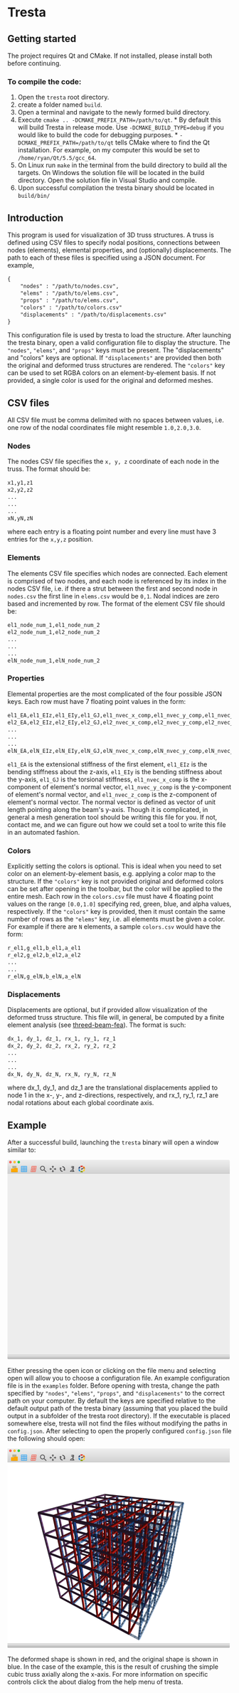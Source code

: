 Tresta
======

Getting started
---------------
The project requires Qt and CMake. If not installed, please install both before continuing.

### To compile the code: ###
  1. Open the `tresta` root directory.
  2. create a folder named `build`.
  3. Open a terminal and navigate to the newly formed build directory.
  4. Execute `cmake .. -DCMAKE_PREFIX_PATH=/path/to/qt`.
    * By default this will build Tresta in release mode.
      Use `-DCMAKE_BUILD_TYPE=debug` if you would like to build the code for debugging purposes.
    * `-DCMAKE_PREFIX_PATH=/path/to/qt` tells CMake where to find the Qt installation.
      For example, on my computer this would be set to `/home/ryan/Qt/5.5/gcc_64`.
  5. On Linux run `make` in the terminal from the build directory to build all the targets. On Windows the solution file will be located in the build directory. Open the solution file in Visual Studio and compile.
  6. Upon successful compilation the tresta binary should be located in `build/bin/`

Introduction
------------
This program is used for visualization of 3D truss structures.
A truss is defined using CSV files to specify nodal positions,
connections between nodes (elements), elemental properties, and
(optionally) displacements. The path to each of these files is specified using
a JSON document. For example,

    {
        "nodes" : "/path/to/nodes.csv",
        "elems" : "/path/to/elems.csv",
        "props" : "/path/to/elems.csv",
        "colors" : "/path/to/colors.csv"
        "displacements" : "/path/to/displacements.csv"
    }

This configuration file is used by tresta to load the structure. After launching
the tresta binary, open a valid configuration file to display the structure.
The `"nodes"`, `"elems"`, and `"props"` keys must be present. The "displacements" and "colors" keys are optional. 
If `"displacements"` are provided then both the original and deformed truss structures are rendered.
The `"colors"` key can be used to set RGBA colors on an element-by-element basis. 
If not provided, a single color is used for the original and deformed meshes.

CSV files
---------
All CSV file must be comma delimited with no spaces between values, i.e. one row of the nodal coordinates file might resemble `1.0,2.0,3.0`.
### Nodes ###
The nodes CSV file specifies the `x, y, z` coordinate of each node in the truss.
The format should be:

    x1,y1,z1
    x2,y2,z2
    ...
    ...
    ...
    xN,yN,zN


where each entry is a floating point number and every line must have 3 entries for the `x,y,z` position.

### Elements ###
The elements CSV file specifies which nodes are connected. Each element is comprised
of two nodes, and each node is referenced by its index in the nodes CSV file, i.e.
if there a strut between the first and second node in `nodes.csv` the first line
in `elems.csv` would be `0,1`. Nodal indices are zero based and incremented by row.
The format of the element CSV file should be:

    el1_node_num_1,el1_node_num_2
    el2_node_num_1,el2_node_num_2
    ...
    ...
    ...
    elN_node_num_1,elN_node_num_2

### Properties ###
Elemental properties are the most complicated of the four possible JSON keys.
Each row must have 7 floating point values in the form:

    el1_EA,el1_EIz,el1_EIy,el1_GJ,el1_nvec_x_comp,el1_nvec_y_comp,el1_nvec_z_comp
    el2_EA,el2_EIz,el2_EIy,el2_GJ,el2_nvec_x_comp,el2_nvec_y_comp,el2_nvec_z_comp
    ...
    ...
    ...
    elN_EA,elN_EIz,elN_EIy,elN_GJ,elN_nvec_x_comp,elN_nvec_y_comp,elN_nvec_z_comp

`el1_EA` is the extensional stiffness of the first element, `el1_EIz` is the bending
stiffness about the z-axis, `el1_EIy` is the bending stiffness about the y-axis,
`el1_GJ` is the torsional stiffness, `el1_nvec_x_comp` is the x-component of element's
normal vector, `el1_nvec_y_comp` is the y-component of element's
normal vector, and `el1_nvec_z_comp` is the z-component of element's
normal vector. The normal vector is defined as vector of unit length pointing
along the beam's y-axis. Though it is complicated, in general a mesh generation
tool should be writing this file for you. If not, contact me, and we can figure
out how we could set a tool to write this file in an automated fashion.

### Colors ###
Explicitly setting the colors is optional. 
This is ideal when you need to set color on an element-by-element basis, e.g. applying a color map to the structure.
If the `"colors"` key is not provided original and deformed colors can be set after opening in the toolbar, but the color will be applied to the entire mesh.
Each row in the `colors.csv` file must have 4 floating point values on the range `[0.0,1.0]` specifying red, green, blue, and alpha values, respectively.
If the `"colors"` key is provided, then it must contain the same number of rows as the `"elems"` key, i.e. all elements must be given a color. 
For example if there are `N` elements, a sample `colors.csv` would have the form:

    r_el1,g_el1,b_el1,a_el1
    r_el2,g_el2,b_el2,a_el2
    ...
    ...
    r_elN,g_elN,b_elN,a_elN

### Displacements ###
Displacements are optional, but if provided allow visualization of the deformed
truss structure. This file will, in general, be computed by a finite element
analysis (see [threed-beam-fea](https://github.com/latture/threed-beam-fea)).
The format is such:

    dx_1, dy_1, dz_1, rx_1, ry_1, rz_1
    dx_2, dy_2, dz_2, rx_2, ry_2, rz_2
    ...
    ...
    ...
    dx_N, dy_N, dz_N, rx_N, ry_N, rz_N

where dx_1, dy_1, and dz_1 are the translational displacements applied to node 1
in the x-, y-, and z-directions, respectively, and rx_1, ry_1, rz_1 are nodal
rotations about each global coordinate axis.

Example
-------
After a successful build, launching the `tresta` binary will open a window
similar to:

![Tresta opening screen](assets/screenshots/tresta_default.png)

Either pressing the open icon or clicking on the file menu and selecting open
will allow you to choose a configuration file. An example configuration file is
in the `examples` folder. Before opening with tresta, change the path specified
by `"nodes"`, `"elems"`, `"props"`, and `"displacements"` to the correct path on your
computer. By default the keys are specified relative to the default output path
of the tresta binary (assuming that you placed the build output in a subfolder
of the tresta root directory). If the executable is placed somewhere else,
tresta will not find the files without modifying the paths in `config.json`. 
After selecting to open the properly configured `config.json` file
the following should open:

![Tresta opening screen](assets/screenshots/tresta_simple_cubic.png)

The deformed shape is shown in red, and the original shape is shown in blue.
In the case of the example, this is the result of crushing the simple cubic
truss axially along the x-axis. For more information on specific controls
click the about dialog from the help menu of tresta.
